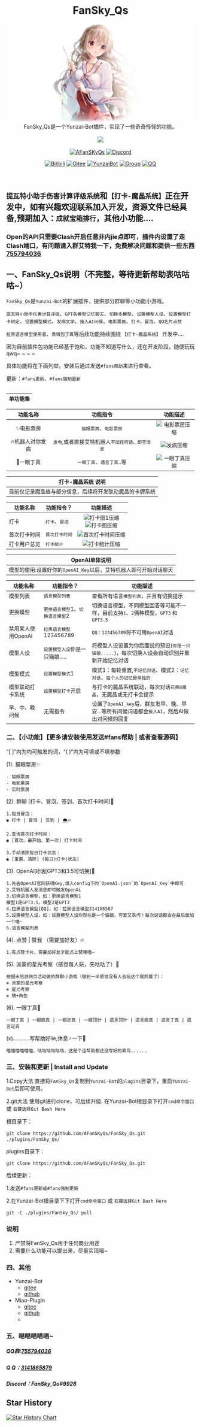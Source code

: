 <div align="center">
<h1>FanSky_Qs</h1>
<!--   <img src="https://i.imgtg.com/2023/02/11/cmxuS.png" alt="BgImg"> -->
  <img src="https://raw.githubusercontent.com/AFanSKyQs/AFanSKyQs/main/acg.png" alt="BgImg">
  </a>
FanSky_Qs是一个Yunzai-Bot插件，实现了一些奇奇怪怪的功能。<br><br><img src="https://count.getloli.com/get/@:fansky_qs?theme=asoul" /> <br>

[![AFanSKyQs](https://img.shields.io/badge/GitHub_AFanSKyQs-yellowgreen?logo=github)](https://github.com/AFanSKyQs)
[![Discord](https://img.shields.io/badge/Discord_FanSky_Qo-blueviolet?logo=discord)](https://twitter.com/lilianlee90/)
<!-- [![GitHub](https://img.shields.io/badge/GitHub-FanSky_Qs-black?style=flat-square&logo=github)](https://github.com/AFanSKyQs/FanSky_Qs) -->
[![Bilibili](https://img.shields.io/badge/Bilibili_繁星灬守护-ff69b4?logo=bilibili)](https://space.bilibili.com/400618772)
[![Gitee](https://img.shields.io/badge/Gitee？那是什么鸭~-blueviolet?style=flat-square&logo=gitee)](https://gitee.com/FanSky_Qs)
[![YunzaiBot](https://img.shields.io/badge/Yunzai-v3.0.0-9cf?style=flat-square&logo=dependabot)](https://gitee.com/Le-niao/Yunzai-Bot) [![Group](https://img.shields.io/badge/Q群-755794036-red?style=flat-square&logo=GroupMe&logoColor=important)](https://jq.qq.com/?_wv=1027&k=I2HCxKdM) [![QQ](https://img.shields.io/badge/QQ-3141865879-success?style=flat-square&logo=tencent-qq)](https://res.abeim.cn/api/qq/?qq=3141865879) 

<br>

</div>

## `提瓦特小助手伤害计算评级系统`和`【打卡-魔晶系统】`正在开发中，如有兴趣欢迎联系加入开发，资源文件已经具备,预期加入：`成就宝箱排行`，其他小功能....

### Open的API只需要Clash开启任意非内jie点即可，插件内设置了走Clash端口，有问题请入群艾特我一下，免费解决问题和提供一些东西[755794036](https://jq.qq.com/?_wv=1027&k=I2HCxKdM)

## 一、FanSky_Qs说明（不完整，等待更新帮助表咕咕咕~）

`FanSky_Qs`是`Yunzai-Bot`的扩展插件，提供部分群聊等小功能小游戏。

`提瓦特小助手伤害计算评级`、`GPT各模型记忆聊天`、`切换多模型`、`设置模型人设`、`设置模型打卡绑定`、`设置模型模式`、`发病文学`、`接入AI问候`、`电影票房`、`打卡、冒泡`、`QQ名片点赞`

`拉黑语言模型使用者`、`表情包丁真`等后续功能持续围绕 `【打卡-魔晶系统】` 开发中....

因为目前插件包功能已经基于饱和，功能不知道写什么，还在开发阶段，随便玩玩qwq~ ~ ~ ~

具体功能将在下面列举，安装后通过发送`#fans帮助`来进行查看。

更新：`#fans更新`、`#fans强制更新`
##

| 单功能集|
| ---|

| 功能名称  | 功能指令 |功能描述 |
| :-------------: | :-------------: |:-------------: |
| ✨电影票房  | `猫眼票房`、`电影票房`  | ![电影票房压缩](https://user-images.githubusercontent.com/59954030/224909906-8b4756e0-dc76-4be8-b7fa-edf989cc28d6.png)|
| 🔥机器人对你发病  | `发电`,或者直接艾特机器人`不加任何话，即空消息`  | ![发病压缩](https://user-images.githubusercontent.com/59954030/224910000-884d6a3c-a693-4878-b704-c633ef69616a.png)|
| 🌱一眼丁真  | `一眼丁真`、`遗言丁真`..等  | ![一眼丁真压缩](https://user-images.githubusercontent.com/59954030/224910023-34e717b4-aa61-41c1-a2e8-1f4f68fc9535.png)|



| 打卡-魔晶系统 说明|
| ------------- | 
| 目前仅记录魔晶值与部分信息，后续将开发联动魔晶的卡牌系统 |

| 功能名称 | 功能指令？ |功能描述 |
| ------------- | ------------- |:-------------: |
| 打卡  | `打卡`、`冒泡`  |![打卡图1压缩](https://user-images.githubusercontent.com/59954030/224912018-1fb61980-ddd3-4341-a195-9e98042a05bb.png)<br>![打卡图压缩](https://user-images.githubusercontent.com/59954030/224912447-e22e0475-18e4-4b69-a61b-cdb1a9a335e1.png)|
| 首次打卡时间  | `首次打卡时间`  | ![首次打卡时间压缩](https://user-images.githubusercontent.com/59954030/224911605-1c1f9c3a-534d-4483-84d5-6ad0f8636ec7.png)|
| 打卡用户总览  | `打卡统计` |![打卡统计压缩](https://user-images.githubusercontent.com/59954030/224911909-7cecf7ca-f238-438c-a536-a42565da4a59.png)|



| OpenAI单体说明|
| ------------- | 
| 模型的使用:设置好你的`OpenAI_Key`以后，艾特机器人即可开始对话聊天 |

| 功能名称 | 功能指令？ |功能描述 |
| ------------- | ------------- |------------- |
|  模型列表 | `语言模型列表`  | 查看所有语言`模型列表`，并且有切换提示 |
| 更换模型  | `更换语言模型`1、`切换语言模型`2  | 切换语言模型，不同模型回答等可能不一样，目前支持`1`、`2`俩种模型，`GPT3` 和 `GPT3.5` |
| 禁用某人使用OpenAI  | `拉黑语言模型`123456789  | `QQ：123456789`将不可用`OpenAI`对话 |
| 模型人设  | `设置模型人设`你是一只猫娘.....  | 将模型人设设置为你后面说的预设(`你是一只猫娘.....`)，每次切换人设会自动识别并重新开始记忆对话 |
|  模型模式 | `设置模型模式`1  | 模式1：每轮重置,`不记忆对话`、模式2：`记忆对话`，`每个人的记忆是单独的` |
| 模型联动打卡系统|`设置模型打卡`开启  | 与打卡的魔晶系统联动，每次对话`花费8魔晶`，无魔晶或无打卡会提示  |
| 早、中、晚问候|无需指令  | 设置了`OpenAI_key`后，群友发早、晚、早安...等所有问候词语都会`接入AI`，然后AI做出对问候的回复  |


### 二、【小功能】【更多请安装使用发送#fans帮助 | 或者查看源码】
“[ ]”内为均可触发的词，“( )”内为可填或不填参数

(1). 猫眼票房✨

    - 猫眼票房
    - 电影票房
    - 实时票房
    
(2). 群聊 [打卡、冒泡、签到、首次打卡时间]🌼

    1.每日冒泡：
    ◉ 打卡 | 冒泡 | 签到 | 🌨️🔥

    2.查询首次打卡时间：
    ◉ [首次、最开始、第一次] 打卡时间

    3.手动清除每日打卡状态：
    ◉ [重置、清除] (每日)打卡(状态)
    
(3). OpenAI对话[GPT3和3.5可切换]👿

    1.先去OpenAI官网获得Key,填入config下的`OpenAI.json`的`OpenAI_Key`中即可
    2.艾特机器人发消息即可触发OpenAi
    3.切换语言模型，如：更换语言模型1
    模型1是GPT3.5，模型2是GPT3
    4.拉黑语言模型[QQ]，如：拉黑语言模型314186587
    5.设置模型人设，如：设置模型人设你现在是一个猫娘，可爱又乖巧！每次说话都会在最后面加一个喵~
    6.语言模型列表
   
   
(4). 点赞 | 赞我 （需要加好友）🔥

    1.有点赞卡片、需要加好友才能点上赞噢喵~

    
(5). 派蒙的星光考察（感觉每人玩，先咕咕了）🌟

    根据米哈游网页活动做的群聊小游戏（做到一半感觉没有人会玩这个就鸽着了）：
    ⊚ 派蒙的星光考察
    ⊚ 星光考察
    ⊚ 猜+角色
    
(6). 一眼丁真🌱

    一眼丁真 | 一眼鼎真 | 一眼定真 | 一眼顶针 | 遗言顶针 | 遗言鼎真 | 遗言丁真 | 遗言定真
    
    
(x)...........写帮助好lie,休息♂一下🥝

    喵喵喵喵喵喵，咕咕咕咕咕咕，这是个连帮助都还没写好的累鸟......


### 三、安装和更新 | Install and Update

1.Copy大法
直接将`FanSky_Qs`复制到`Yunzai-Bot`的`plugins`目录下，重启`Yunzai-Bot`后即可使用。

2.git大法
使用git进行clone，可后续升级. 在Yunzai-Bot根目录下打开`cmd命令窗口` 或 `右键选择Git Bash Here`

根目录下：
```
git clone https://github.com/AFanSKyQs/FanSky_Qs.git ./plugins/FanSky_Qs/
```
plugins目录下：
```
git clone https://github.com/AFanSKyQs/FanSky_Qs.git
```

后续更新：

1.发送`#fans更新或#fans强制更新`

2.在Yunzai-Bot根目录下下打开`cmd命令窗口` 或 `右键选择Git Bash Here`

```
git -C ./plugins/FanSky_Qs/ pull
```

### 说明

1. 严禁将FanSky_Qs用于任何商业用途
2. 需要什么功能可以提出来，尽量实现喵~

### 四、其他

* Yunzai-Bot
   - [gitee](https://gitee.com/Le-niao/Yunzai-Bot)
   - [github](https://github.com/Le-niao/Yunzai-Bot)
* Miao-Plugin
   - [gitee](https://github.com/yoimiya-kokomi/miao-plugin)
   - [github](https://github.com/yoimiya-kokomi/miao-plugin)
   - 
### 五、喵喵喵喵喵~

##### QQ群:[755794036](https://jq.qq.com/?_wv=1027&k=I2HCxKdM)
##### Q Q：[3141865879](https://res.abeim.cn/api/qq/?qq=3141865879)
##### Discord：FanSky_Qo#9926

## Star History

[![Star History Chart](https://api.star-history.com/svg?repos=AFanSKyQs/FanSky_Qs&type=Date)](https://star-history.com/#AFanSKyQs/FanSky_Qs&Date)

